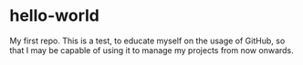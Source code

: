 # hello-world
My first repo.
This is a test, to educate myself on the usage of GitHub, so that I may be capable of using it to manage my projects from now onwards.
